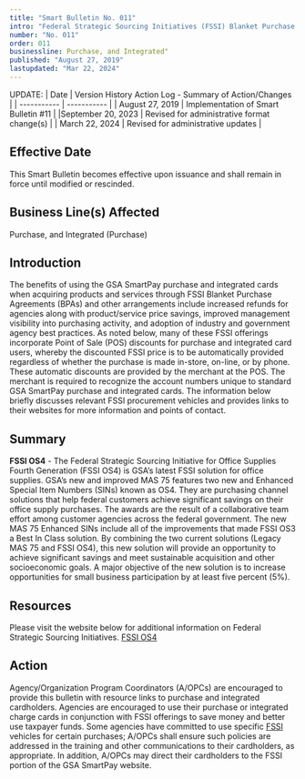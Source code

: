 ```yaml
---
title: "Smart Bulletin No. 011"
intro: "Federal Strategic Sourcing Initiatives (FSSI) Blanket Purchase Agreements (BPAs)"
number: "No. 011"
order: 011
businessline: Purchase, and Integrated"
published: "August 27, 2019"
lastupdated: "Mar 22, 2024"
---
```


UPDATE:
| Date | Version History Action Log - Summary of Action/Changes |
| ----------- | ----------- |
| August 27, 2019 | Implementation of Smart Bulletin #11 |
|September 20, 2023 | Revised for administrative format change(s) |
| March 22, 2024 | Revised for administrative updates |

## Effective Date

This Smart Bulletin becomes effective upon issuance and shall remain in force until modified or rescinded.


## Business Line(s) Affected

Purchase, and Integrated (Purchase)


## Introduction

The benefits of using the GSA SmartPay purchase and integrated cards when acquiring products and services through FSSI Blanket Purchase Agreements (BPAs) and other arrangements include increased refunds for agencies along with product/service price savings, improved management visibility into purchasing activity, and adoption of industry and government agency best practices. As noted below, many of these FSSI offerings incorporate Point of Sale (POS) discounts for purchase and integrated card users, whereby the discounted FSSI price is to be automatically provided regardless of whether the purchase is made in-store, on-line, or by phone. These automatic discounts are provided by the merchant at the POS. The merchant is required to recognize the account numbers unique to standard GSA SmartPay purchase and integrated cards. The information below briefly discusses relevant FSSI procurement vehicles and provides links to their websites for more information and points of contact.


## Summary

**FSSI OS4** - The Federal Strategic Sourcing Initiative for Office Supplies Fourth Generation (FSSI OS4) is GSA’s latest FSSI solution for office supplies. GSA’s new and improved MAS 75 features two new and Enhanced Special Item Numbers (SINs) known as OS4. They are purchasing channel solutions that help federal customers achieve significant savings on their office supply purchases. The awards are the result of a collaborative team effort among customer agencies across the federal government. The new MAS 75 Enhanced SINs include all of the improvements that made FSSI OS3 a Best In Class solution. By combining the two current solutions (Legacy MAS 75 and FSSI OS4), this new solution will provide an opportunity to achieve significant savings and meet sustainable acquisition and other socioeconomic goals. A major objective of the new solution is to increase opportunities for small business participation by at least five percent (5%). 


## Resources

Please visit the website below for additional information on Federal Strategic Sourcing Initiatives. 
[FSSI OS4](https://www.gsa.gov/buying-selling/purchasing-programs/federal-strategic-sourcing-initiative/fourth-generation-fssi-office-supply-solution) 


## Action

Agency/Organization Program Coordinators (A/OPCs) are encouraged to provide this bulletin with resource links to purchase and integrated cardholders. Agencies are encouraged to use their purchase or integrated charge cards in conjunction with FSSI offerings to save money and better use taxpayer funds. Some agencies have committed to use specific [FSSI](https://www.gsa.gov/buying-selling/purchasing-programs/federal-strategic-sourcing-initiative-fssi) vehicles for certain purchases; A/OPCs shall ensure 
such policies are addressed in the training and other communications to their cardholders, as appropriate. In addition, A/OPCs may direct their cardholders to the FSSI portion of the GSA SmartPay website.
